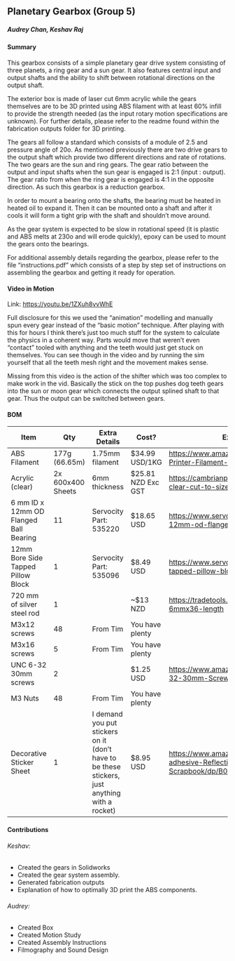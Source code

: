 ## Planetary Gearbox (Group 5)
##### Audrey Chan, Keshav Raj

#### Summary
This gearbox consists of a simple planetary gear drive system consisting of three planets, a ring gear and a sun gear. It also features central input and output shafts and the ability to shift between rotational directions on the output shaft.

The exterior box is made of laser cut 6mm acrylic while the gears themselves are to be 3D printed using ABS filament with at least 60% infill to provide the strength needed (as the input rotary motion specifications are unknown). For further details, please refer to the readme found within the fabrication outputs folder for 3D printing.


The gears all follow a standard which consists of a module of 2.5 and pressure angle of 20o. As mentioned previously there are two drive gears to the output shaft which provide two different directions and rate of rotations. The two gears are the sun and ring gears.
The gear ratio between the output and input shafts when the sun gear is engaged is 2:1 (input : output). The gear ratio from when the ring gear is engaged is 4:1 in the opposite direction. As such this gearbox is a reduction gearbox.


In order to mount a bearing onto the shafts, the bearing must be heated in heated oil to expand it. Then it can be mounted onto a shaft and after it cools it will form a tight grip with the shaft and shouldn’t move around.

As the gear system is expected to be slow in rotational speed (it is plastic and ABS melts at 230o and will erode quickly), epoxy can be used to mount the gears onto the bearings.


For additional assembly details regarding the gearbox, please refer to the file “instructions.pdf” which consists of a step by step set of instructions on assembling the gearbox and getting it ready for operation.

#### Video in Motion
Link: https://youtu.be/1ZXuh8vvWhE

Full disclosure for this we used the “animation” modelling and manually spun every gear instead of the “basic motion” technique. After playing with this for hours I think there’s just too much stuff for the system to calculate the physics in a coherent way. Parts would move that weren’t even “contact” tooled with anything and the teeth would just get stuck on themselves. You can see though in the video and by running the sim yourself that all the teeth mesh right and the movement makes sense.


Missing from this video is the action of the shifter which was too complex to make work in the vid. Basically the stick on the top pushes dog teeth gears into the sun or moon gear which connects the output splined shaft to that gear. Thus the output can be switched between gears.

#### BOM

| Item                                   | Qty               | Extra Details                                                                                  | Cost?              | External Links:                                                                                     |
|----------------------------------------|-------------------|------------------------------------------------------------------------------------------------|--------------------|-----------------------------------------------------------------------------------------------------|
| ABS Filament                           | 177g (66.65m)     | 1.75mm filament                                                                                | $34.99 USD/1KG     | https://www.amazon.com/Dremel-Nylon-Printer-Filament-Diameter/dp/B076MBTJBR/                        |
| Acrylic (clear)                        | 2x 600x400 Sheets | 6mm thickness                                                                                  | $25.81 NZD Exc GST | https://cambrianplastics.co.nz/product/acrylic-clear-cut-to-size-2/                                 |
| 6 mm ID x 12mm OD Flanged Ball Bearing | 11                | Servocity Part: 535220                                                                         | $18.65 USD         | https://www.servocity.com/6mm-id-x-12mm-od-flanged-ball-bearing-2-pack/                             |
| 12mm Bore Side Tapped Pillow Block     | 1                 | Servocity Part: 535096                                                                         | $8.49 USD          | https://www.servocity.com/12mm-bore-side-tapped-pillow-block/                                       |
| 720 mm of silver steel rod             | 1                 |                                                                                                | ~$13 NZD           | https://tradetools.co.nz/products/silver-steel-6mmx36-length                                        |
| M3x12 screws                           | 48                | From Tim                                                                                       | You have plenty    |                                                                                                     |
| M3x16 screws                           | 5                 | From Tim                                                                                       | You have plenty    |                                                                                                     |
| UNC 6-32 30mm screws                   | 2                 |                                                                                                | $1.25 USD          | https://www.amazon.com/Phobya-UNC-6-32-30mm-Screws/dp/B004CLJLKI                                    |
| M3 Nuts                                | 48                | From Tim                                                                                       | You have plenty    |                                                                                                     |
| Decorative Sticker Sheet               | 1                 | I demand you put stickers on it (don’t have to be these stickers, just anything with a rocket) | $8.95 USD          | https://www.amazon.com/SPACE-Self-adhesive-Reflective-Decorative-Scrapbook/dp/B076CWYRM2/ref=sr_1_3 |

#### Contributions

###### Keshav:

* Created the gears in Solidworks
* Created the gear system assembly.
* Generated fabrication outputs
* Explanation of how to optimally 3D print the ABS components.

###### Audrey:

* Created Box
* Created Motion Study
* Created Assembly Instructions
* Filmography and Sound Design
